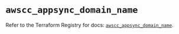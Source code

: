 # `awscc_appsync_domain_name`

Refer to the Terraform Registry for docs: [`awscc_appsync_domain_name`](https://registry.terraform.io/providers/hashicorp/awscc/0.70.0/docs/resources/appsync_domain_name).
